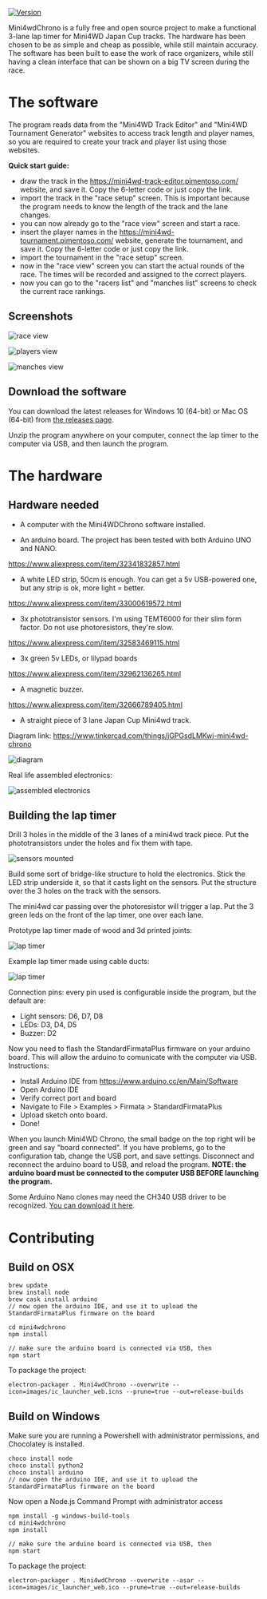 [![Version](https://img.shields.io/badge/version-0.11.0-blue.svg)](https://github.com/Pimentoso/mini4wdchrono)

Mini4wdChrono is a fully free and open source project to make a functional 3-lane lap timer for Mini4WD Japan Cup tracks.
The hardware has been chosen to be as simple and cheap as possible, while still maintain accuracy.
The software has been built to ease the work of race organizers, while still having a clean interface that can be shown on a big TV screen during the race.

# The software

The program reads data from the "Mini4WD Track Editor" and "Mini4WD Tournament Generator" websites to access track length and player names,
so you are required to create your track and player list using those websites.

**Quick start guide:**

- draw the track in the https://mini4wd-track-editor.pimentoso.com/ website, and save it. Copy the 6-letter code or just copy the link.
- import the track in the "race setup" screen. This is important because the program needs to know the length of the track and the lane changes.
- you can now already go to the "race view" screen and start a race.
- insert the player names in the https://mini4wd-tournament.pimentoso.com/ website, generate the tournament, and save it. Copy the 6-letter code or just copy the link.
- import the tournament in the "race setup" screen.
- now in the "race view" screen you can start the actual rounds of the race. The times will be recorded and assigned to the correct players.
- now you can go to the "racers list" and "manches list" screens to check the current race rankings.

## Screenshots

![race view](https://raw.githubusercontent.com/Pimentoso/mini4wdchrono/master/images/screen-race.png)

![players view](https://raw.githubusercontent.com/Pimentoso/mini4wdchrono/master/images/screen-players.png)

![manches view](https://raw.githubusercontent.com/Pimentoso/mini4wdchrono/master/images/screen-manches.png)

## Download the software

You can download the latest releases for Windows 10 (64-bit) or Mac OS (64-bit) from [the releases page](https://github.com/Pimentoso/mini4wdchrono/releases).

Unzip the program anywhere on your computer, connect the lap timer to the computer via USB, and then launch the program.

# The hardware 

## Hardware needed

- A computer with the Mini4WDChrono software installed.

- An arduino board. The project has been tested with both Arduino UNO and NANO.

https://www.aliexpress.com/item/32341832857.html

- A white LED strip, 50cm is enough. You can get a 5v USB-powered one, but any strip is ok, more light = better.

https://www.aliexpress.com/item/33000619572.html

- 3x phototransistor sensors. I'm using TEMT6000 for their slim form factor. Do not use photoresistors, they're slow.

https://www.aliexpress.com/item/32583469115.html

- 3x green 5v LEDs, or lilypad boards

https://www.aliexpress.com/item/32962136265.html

- A magnetic buzzer.

https://www.aliexpress.com/item/32666789405.html

- A straight piece of 3 lane Japan Cup Mini4wd track.

Diagram link: https://www.tinkercad.com/things/jGPGsdLMKwj-mini4wd-chrono

![diagram](https://raw.githubusercontent.com/Pimentoso/mini4wdchrono/master/images/schema.png)

Real life assembled electronics:

![assembled electronics](https://raw.githubusercontent.com/Pimentoso/mini4wdchrono/master/images/electronics.jpg)

## Building the lap timer

Drill 3 holes in the middle of the 3 lanes of a mini4wd track piece. Put the phototransistors under the holes and fix them with tape.

![sensors mounted](https://raw.githubusercontent.com/Pimentoso/mini4wdchrono/master/images/sensors.jpg)

Build some sort of bridge-like structure to hold the electronics. Stick the LED strip underside it, so that it casts light on the sensors. Put the structure over the 3 holes on the track with the sensors.

The mini4wd car passing over the photoresistor will trigger a lap.
Put the 3 green leds on the front of the lap timer, one over each lane.

Prototype lap timer made of wood and 3d printed joints:

![lap timer](https://raw.githubusercontent.com/Pimentoso/mini4wdchrono/master/images/semaforo2.jpg)

Example lap timer made using cable ducts:

![lap timer](https://raw.githubusercontent.com/Pimentoso/mini4wdchrono/master/images/semaforo1.jpg)

Connection pins: every pin used is configurable inside the program, but the default are:

- Light sensors: D6, D7, D8
- LEDs: D3, D4, D5
- Buzzer: D2

Now you need to flash the StandardFirmataPlus firmware on your arduino board. This will allow the arduino to comunicate with the computer via USB. Instructions:

- Install Arduino IDE from https://www.arduino.cc/en/Main/Software
- Open Arduino IDE
- Verify correct port and board
- Navigate to File > Examples > Firmata > StandardFirmataPlus
- Upload sketch onto board.
- Done!

When you launch Mini4WD Chrono, the small badge on the top right will be green and say "board connected". 
If you have problems, go to the configuration tab, change the USB port, and save settings. Disconnect and reconnect the arduino board to USB, and reload the program.
**NOTE: the arduino board must be connected to the computer USB BEFORE launching the program.**

Some Arduino Nano clones may need the CH340 USB driver to be recognized. [You can download it here](https://sparks.gogo.co.nz/ch340.html).

# Contributing

## Build on OSX

```
brew update
brew install node
brew cask install arduino
// now open the arduino IDE, and use it to upload the StandardFirmataPlus firmware on the board

cd mini4wdchrono
npm install

// make sure the arduino board is connected via USB, then
npm start
```

To package the project:

```
electron-packager . Mini4wdChrono --overwrite --icon=images/ic_launcher_web.icns --prune=true --out=release-builds
```

## Build on Windows

Make sure you are running a Powershell with administrator permissions, and Chocolatey is installed.

```
choco install node
choco install python2
choco install arduino
// now open the arduino IDE, and use it to upload the StandardFirmataPlus firmware on the board
```

Now open a Node.js Command Prompt with administrator access

```
npm install -g windows-build-tools
cd mini4wdchrono
npm install

// make sure the arduino board is connected via USB, then
npm start
```

To package the project:

```
electron-packager . Mini4wdChrono --overwrite --asar --icon=images/ic_launcher_web.ico --prune=true --out=release-builds
```
